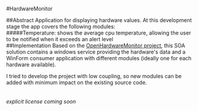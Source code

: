 #HardwareMonitor

##Abstract
Application for displaying hardware values. At this development stage the app covers the following modules:
<br>
#####Temperature:
		shows the average cpu temperature, allowing the user to be notified when it exceeds an alert level
<br>
##Implementation
Based on the [OpenHardwareMonitor project](http://openhardwaremonitor.org/), this SOA solution contains a windows service providing the hardware's data and a WinForm consumer application with different modules (ideally one for each hardware available).

I tried to develop the project with low coupling, so new modules can be added with minimum impact on the existing source code.
<br><br><br>
*explicit license coming soon*
